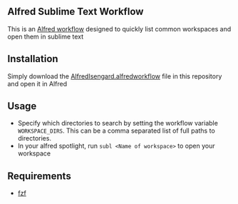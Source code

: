 ## Alfred Sublime Text Workflow
This is an [Alfred workflow](https://www.alfredapp.com/) designed to quickly list common workspaces and open
them in sublime text

## Installation
Simply download the [AlfredIsengard.alfredworkflow](AlfredSublimeOpen.alfredworkflow) file in this repository and open it in Alfred

## Usage
- Specify which directories to search by setting the workflow variable `WORKSPACE_DIRS`. This can be a comma
separated list of full paths to directories.
- In your alfred spotlight, run `subl <Name of workspace>` to open your workspace 

## Requirements
* [fzf](https://github.com/junegunn/fzf)